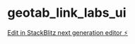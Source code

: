 # geotab_link_labs_ui

[Edit in StackBlitz next generation editor ⚡️](https://stackblitz.com/~/github.com/JoeTheshowSoliz/geotab_link_labs_ui)